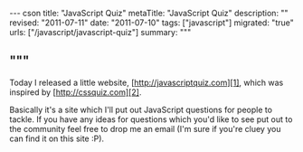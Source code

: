 --- cson
title: "JavaScript Quiz"
metaTitle: "JavaScript Quiz"
description: ""
revised: "2011-07-11"
date: "2011-07-10"
tags: ["javascript"]
migrated: "true"
urls: ["/javascript/javascript-quiz"]
summary: """

"""
---
Today I released a little website, [http://javascriptquiz.com][1], which was inspired by [http://cssquiz.com][2].

Basically it's a site which I'll put out JavaScript questions for people to tackle. If you have any ideas for questions which you'd like to see put out to the community feel free to drop me an email (I'm sure if you're cluey you can find it on this site :P).


  [1]: http://javascriptquiz.com
  [2]: http://cssquiz.com